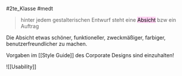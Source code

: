 #2te_Klasse #medt

> hinter jedem gestalterischen Entwurf steht eine <mark style="background: #FFB8EBA6;">Absicht</mark> bzw ein Auftrag

Die Absicht etwas schöner, funktioneller, zweckmäßiger, farbiger, benutzerfreundlicher zu machen.

Vorgaben im [[Style Guide]] des Corporate Designs sind einzuhalten!

![[Usability]]
